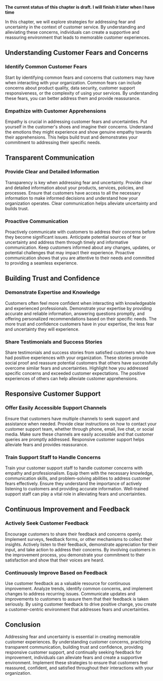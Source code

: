**The current status of this chapter is draft. I will finish it later when I have time**

In this chapter, we will explore strategies for addressing fear and uncertainty in the context of customer service. By understanding and alleviating these concerns, individuals can create a supportive and reassuring environment that leads to memorable customer experiences.

Understanding Customer Fears and Concerns
-----------------------------------------

### Identify Common Customer Fears

Start by identifying common fears and concerns that customers may have when interacting with your organization. Common fears can include concerns about product quality, data security, customer support responsiveness, or the complexity of using your services. By understanding these fears, you can better address them and provide reassurance.

### Empathize with Customer Apprehensions

Empathy is crucial in addressing customer fears and uncertainties. Put yourself in the customer's shoes and imagine their concerns. Understand the emotions they might experience and show genuine empathy towards their apprehensions. This helps build trust and demonstrates your commitment to addressing their specific needs.

Transparent Communication
-------------------------

### Provide Clear and Detailed Information

Transparency is key when addressing fear and uncertainty. Provide clear and detailed information about your products, services, policies, and processes. Ensure that customers have access to all the necessary information to make informed decisions and understand how your organization operates. Clear communication helps alleviate uncertainty and builds trust.

### Proactive Communication

Proactively communicate with customers to address their concerns before they become significant issues. Anticipate potential sources of fear or uncertainty and address them through timely and informative communication. Keep customers informed about any changes, updates, or potential challenges that may impact their experience. Proactive communication shows that you are attentive to their needs and committed to providing a seamless experience.

Building Trust and Confidence
-----------------------------

### Demonstrate Expertise and Knowledge

Customers often feel more confident when interacting with knowledgeable and experienced professionals. Demonstrate your expertise by providing accurate and reliable information, answering questions promptly, and offering personalized recommendations based on their specific needs. The more trust and confidence customers have in your expertise, the less fear and uncertainty they will experience.

### Share Testimonials and Success Stories

Share testimonials and success stories from satisfied customers who have had positive experiences with your organization. These stories provide social proof and reassure potential customers that others have successfully overcome similar fears and uncertainties. Highlight how you addressed specific concerns and exceeded customer expectations. The positive experiences of others can help alleviate customer apprehensions.

Responsive Customer Support
---------------------------

### Offer Easily Accessible Support Channels

Ensure that customers have multiple channels to seek support and assistance when needed. Provide clear instructions on how to contact your customer support team, whether through phone, email, live chat, or social media. Make sure these channels are easily accessible and that customer queries are promptly addressed. Responsive customer support helps alleviate fears and provides reassurance.

### Train Support Staff to Handle Concerns

Train your customer support staff to handle customer concerns with empathy and professionalism. Equip them with the necessary knowledge, communication skills, and problem-solving abilities to address customer fears effectively. Ensure they understand the importance of actively listening to customers and providing accurate information. Well-trained support staff can play a vital role in alleviating fears and uncertainties.

Continuous Improvement and Feedback
-----------------------------------

### Actively Seek Customer Feedback

Encourage customers to share their feedback and concerns openly. Implement surveys, feedback forms, or other mechanisms to collect their insights. Actively listen to their feedback, demonstrate appreciation for their input, and take action to address their concerns. By involving customers in the improvement process, you demonstrate your commitment to their satisfaction and show that their voices are heard.

### Continuously Improve Based on Feedback

Use customer feedback as a valuable resource for continuous improvement. Analyze trends, identify common concerns, and implement changes to address recurring issues. Communicate updates and improvements to customers to assure them that their feedback is taken seriously. By using customer feedback to drive positive change, you create a customer-centric environment that addresses fears and uncertainties.

Conclusion
----------

Addressing fear and uncertainty is essential in creating memorable customer experiences. By understanding customer concerns, practicing transparent communication, building trust and confidence, providing responsive customer support, and continually seeking feedback for improvement, individuals can alleviate fears and create a supportive environment. Implement these strategies to ensure that customers feel reassured, confident, and satisfied throughout their interactions with your organization.
